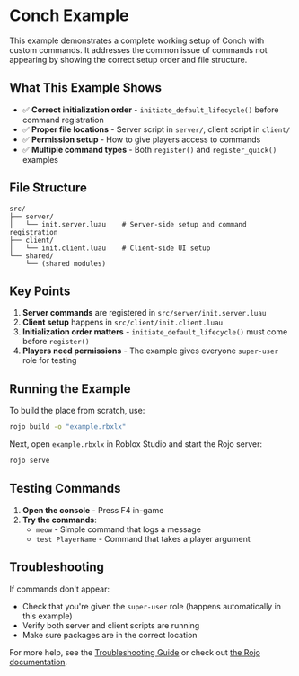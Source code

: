 # Conch Example

This example demonstrates a complete working setup of Conch with custom commands. It addresses the common issue of commands not appearing by showing the correct setup order and file structure.

## What This Example Shows

- ✅ **Correct initialization order** - `initiate_default_lifecycle()` before command registration
- ✅ **Proper file locations** - Server script in `server/`, client script in `client/`
- ✅ **Permission setup** - How to give players access to commands
- ✅ **Multiple command types** - Both `register()` and `register_quick()` examples

## File Structure

```
src/
├── server/
│   └── init.server.luau    # Server-side setup and command registration
├── client/
│   └── init.client.luau    # Client-side UI setup
└── shared/
    └── (shared modules)
```

## Key Points

1. **Server commands** are registered in `src/server/init.server.luau`
2. **Client setup** happens in `src/client/init.client.luau` 
3. **Initialization order matters** - `initiate_default_lifecycle()` must come before `register()`
4. **Players need permissions** - The example gives everyone `super-user` role for testing

## Running the Example

To build the place from scratch, use:

```bash
rojo build -o "example.rbxlx"
```

Next, open `example.rbxlx` in Roblox Studio and start the Rojo server:

```bash
rojo serve
```

## Testing Commands

1. **Open the console** - Press F4 in-game
2. **Try the commands**:
   - `meow` - Simple command that logs a message
   - `test PlayerName` - Command that takes a player argument

## Troubleshooting

If commands don't appear:
- Check that you're given the `super-user` role (happens automatically in this example)
- Verify both server and client scripts are running
- Make sure packages are in the correct location

For more help, see the [Troubleshooting Guide](https://alicesaidhi.github.io/conch/resources/getting-started/6-troubleshooting) or check out [the Rojo documentation](https://rojo.space/docs).